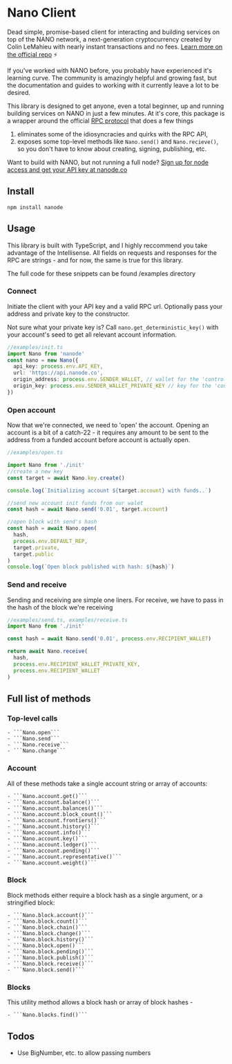 # Nano Client

Dead simple, promise-based client for interacting and building services on top of the NANO network, a next-generation cryptocurrency created by Colin LeMahieu with nearly instant transactions and no fees. [Learn more on the official repo](https://nanode.co/node-api) ⚡️

If you've worked with NANO before, you probably have experienced it's learning curve. The community is amazingly helpful and growing fast,
but the documentation and guides to working with it currently leave a lot to be desired.

This library is designed to get anyone, even a total beginner, up and running building services on NANO in just a few minutes. At it's core,
this package is a wrapper around the official [RPC protocol](https://github.com/nanocurrency/raiblocks/wiki/RPC-protocol) that does a few things

1. eliminates some of the idiosyncracies and quirks with the RPC API,
2. exposes some top-level methods like `Nano.send()` and `Nano.recieve()`, so you don't have to know about creating, signing, publishing, etc.

Want to build with NANO, but not running a full node? [Sign up for node access and get your API key at nanode.co](https://nanode.co/node-api)

## Install

`npm install nanode`

## Usage

This library is built with TypeScript, and I highly reccommend you take advantage of the Intellisense. All fields on requests and responses for the RPC are strings - and for now, the same is true for this library.

The full code for these snippets can be found /examples directory

### Connect

Initiate the client with your API key and a valid RPC url. Optionally pass your address and private key to the constructor.

Not sure what your private key is? Call `nano.get_deterministic_key()` with your account's seed to get all relevant account information.

```typescript
//examples/init.ts
import Nano from 'nanode'
const nano = new Nano({
  api_key: process.env.API_KEY,
  url: 'https://api.nanode.co',
  origin_address: process.env.SENDER_WALLET, // wallet for the 'controlling' account
  origin_key: process.env.SENDER_WALLET_PRIVATE_KEY // key for the 'controlling' account
})
```

### Open account

Now that we're connected, we need to 'open' the account. Opening an account is a bit of a catch-22 - it requires any amount to be sent to the address from a funded account before account is actually open.

```typescript
//examples/open.ts

import Nano from './init'
//create a new key
const target = await Nano.key.create()

console.log(`Initializing account ${target.account} with funds..`)

//send new account init funds from our walet
const hash = await Nano.send('0.01', target.account)

//open block with send's hash
const hash = await Nano.open(
  hash,
  process.env.DEFAULT_REP,
  target.private,
  target.public
)
console.log(`Open block published with hash: ${hash}`)
```

### Send and receive

Sending and receiving are simple one liners. For receive, we have to pass in the hash of the block we're receiving

```typescript
//examples/send.ts, examples/receive.ts
import Nano from './init'

const hash = await Nano.send('0.01', process.env.RECIPIENT_WALLET)

return await Nano.receive(
  hash,
  process.env.RECIPIENT_WALLET_PRIVATE_KEY,
  process.env.RECIPIENT_WALLET
)
```

## Full list of methods

### Top-level calls

    - ```Nano.open```
    - ```Nano.send```
    - ```Nano.receive```
    - ```Nano.change```

### Account

All of these methods take a single account string or array of accounts:

    - ```Nano.account.get()```
    - ```Nano.account.balance()```
    - ```Nano.account.balances()```
    - ```Nano.account.block_count()```
    - ```Nano.account.frontiers()```
    - ```Nano.account.history()```
    - ```Nano.account.info()```
    - ```Nano.account.key()```
    - ```Nano.account.ledger()```
    - ```Nano.account.pending()```
    - ```Nano.account.representative()```
    - ```Nano.account.weight()```

### Block

Block methods either require a block hash as a single argument, or a stringified block:

    - ```Nano.block.account()```
    - ```Nano.block.count()```
    - ```Nano.block.chain()```
    - ```Nano.block.change()```
    - ```Nano.block.history()```
    - ```Nano.block.open()```
    - ```Nano.block.pending()```
    - ```Nano.block.publish()```
    - ```Nano.block.receive()```
    - ```Nano.block.send()```

### Blocks

This utility method allows a block hash or array of block hashes -

    - ```Nano.blocks.find()```

## Todos

* Use BigNumber, etc. to allow passing numbers
